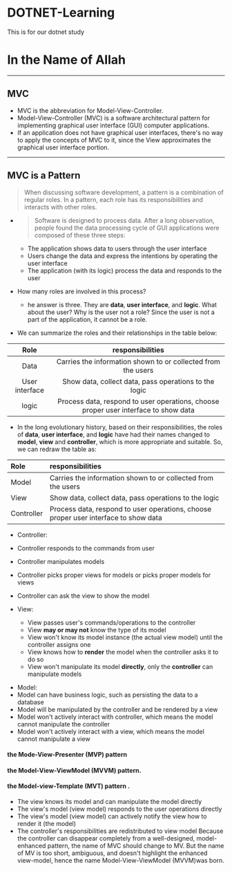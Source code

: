 # DOTNET-Learning
This is for our dotnet study
# In the Name of Allah
---
## MVC
 - MVC is the abbreviation for Model-View-Controller.
 - Model-View-Controller (MVC) is a software architectural pattern for implementing graphical user interface (GUI) computer applications.
 - If an application does not have graphical user interfaces, there's no way to apply the concepts of MVC to it, since the View approximates the graphical user interface portion.
 ---
 ## MVC is a Pattern
> When discussing software development, a pattern is a combination of regular roles. In a pattern, each role has its responsibilities and interacts with other roles.
 - > Software is designed to process data. After a long observation, people found the data processing cycle of GUI applications were composed of these three steps:
    - The application shows data to users through the user interface
    - Users change the data and express the intentions by operating the user interface
    - The application (with its logic) process the data and responds to the user

  - How many roles are involved in this process?

      - he answer is three. They are __data__, __user interface__, and __logic__. What about the user? Why is the user not a role? Since the user is not a part of the application, it cannot be a role.

- We can summarize the roles and their relationships in the table below:


 | Role           | responsibilities    |
 | :-------------: | :-------------: |
 | Data      | Carries the information shown to or collected from the users     |
 | User interface     | Show data, collect data, pass operations to the logic     |
 | logic    | Process data, respond to user operations, choose proper user interface to show data    |
 - In the long evolutionary history, based on their responsibilities, the roles of **data**, **user interface**, and **logic** have had their names changed to __model__, __view__ and __controller__, which is more appropriate and suitable. So, we can redraw the table as:


 | Role           | responsibilities    |
 | :------------- | :------------- |
 | Model       |	Carries the information shown to or collected from the users     |
 | View      |	Show data, collect data, pass operations to the logic   |
 | Controller    |	Process data, respond to user operations, choose proper user interface to show data|

+  Controller:
  + Controller responds to the commands from user
  + Controller manipulates models
  + Controller picks proper views for models or picks proper models for views
  + Controller can ask the view to show the model

+ View:
  + View passes user's commands/operations to the controller
  + View __may or may not__ know the type of its model
  + View won't know its model instance (the actual view model) until the controller assigns one
  + View knows how to __render__ the model when the controller asks it to do so
  + View won't manipulate its model __directly__, only the __controller__ can manipulate models


-   Model:
  - Model can have business logic, such as persisting the data to a database
  - Model will be manipulated by the controller and be rendered by a view
  - Model won't actively interact with controller, which means the model cannot manipulate the controller
  - Model won't actively interact with a view, which means the model cannot manipulate a view

####   the Mode-View-Presenter (MVP) pattern
#### the Model-View-ViewModel (MVVM) pattern.
#### the Model-view-Template  (MVT) pattern .

- The view knows its model and can manipulate the model directly
- The view's model (view model) responds to the user operations directly
- The view's model (view model) can actively notify the view how to render it (the model)
- The controller's responsibilities are redistributed to view model
Because the controller can disappear completely from a well-designed, model-enhanced pattern, the name of MVC should change to MV. But the name of MV is too short, ambiguous, and doesn't highlight the enhanced view-model, hence the name Model-View-ViewModel (MVVM)was born.
